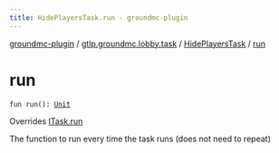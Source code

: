 ```yaml
---
title: HidePlayersTask.run - groundmc-plugin
---
```


[groundmc-plugin](../../index.html) / [gtlp.groundmc.lobby.task](../index.html) / [HidePlayersTask](index.html) / [run](.)

# run

`fun run(): `[`Unit`](https://kotlinlang.org/api/latest/jvm/stdlib/kotlin/-unit/index.html)

Overrides [ITask.run](../-i-task/run.html)

The function to run every time the task runs (does not need to repeat)

